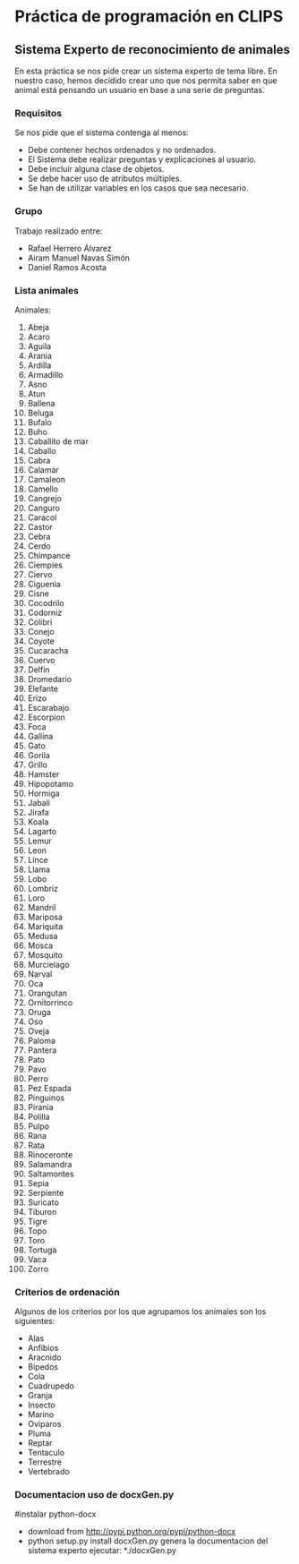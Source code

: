 # Práctica de programación en CLIPS
## Sistema Experto de reconocimiento de animales

En esta práctica se nos pide crear un sistema experto de tema libre. En nuestro caso, hemos decidido crear uno que nos permita saber en que animal está pensando un usuario en base a una serie de preguntas.

### Requisitos

Se nos pide que el sistema contenga al menos:

* Debe contener hechos ordenados y no ordenados.
* El Sistema debe realizar preguntas y explicaciones al usuario.
* Debe incluir alguna clase de objetos.
* Se debe hacer uso de atributos múltiples.
* Se han de utilizar variables en los casos que sea necesario.

### Grupo

Trabajo realizado entre:

+ Rafael Herrero Álvarez
+ Airam Manuel Navas Simón
+ Daniel Ramos Acosta

### Lista animales

Animales:

1. Abeja
2. Acaro
3. Aguila
4. Arania
5. Ardilla
6. Armadillo
7. Asno
8. Atun
9. Ballena
10. Beluga
11. Bufalo
12. Buho
13. Caballito de mar
14. Caballo
15. Cabra
16. Calamar
17. Camaleon
18. Camello
19. Cangrejo
20. Canguro
21. Caracol
22. Castor
23. Cebra
24. Cerdo
25. Chimpance
26. Ciempies
27. Ciervo
28. Ciguenia
29. Cisne
30. Cocodrilo
31. Codorniz
32. Colibri
33. Conejo
34. Coyote
35. Cucaracha
36. Cuervo
37. Delfin
38. Dromedario
39. Elefante
40. Erizo
41. Escarabajo
42. Escorpion
43. Foca
44. Gallina
45. Gato
46. Gorila
47. Grillo
48. Hamster
49. Hipopotamo
50. Hormiga
51. Jabali
52. Jirafa
53. Koala
54. Lagarto
55. Lemur
56. Leon
57. Lince
58. Llama
59. Lobo
60. Lombriz
61. Loro
62. Mandril
63. Mariposa
64. Mariquita
65. Medusa
66. Mosca
67. Mosquito
68. Murcielago
69. Narval
70. Oca
71. Orangutan
72. Ornitorrinco
73. Oruga
74. Oso
75. Oveja
76. Paloma
77. Pantera
78. Pato
79. Pavo
80. Perro
81. Pez Espada
82. Pinguinos
83. Pirania
84. Polilla
85. Pulpo
86. Rana
87. Rata
88. Rinoceronte
89. Salamandra
90. Saltamontes
91. Sepia
92. Serpiente
93. Suricato
94. Tiburon
95. Tigre
96. Topo
97. Toro
98. Tortuga
99. Vaca
100. Zorro

### Criterios de ordenación

Algunos de los criterios por los que agrupamos los animales son los siguientes:

* Alas
* Anfibios
* Aracnido
* Bipedos
* Cola
* Cuadrupedo
* Granja
* Insecto
* Marino
* Oviparos
* Pluma
* Reptar
* Tentaculo
* Terrestre
* Vertebrado

### Documentacion uso de docxGen.py
#instalar python-docx
* download from http://pypi.python.org/pypi/python-docx
* python setup.py install
docxGen.py genera la documentacion del sistema experto ejecutar:
*./docxGen.py